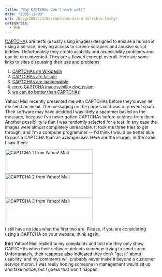 ```yaml
---
title: "Why CAPTCHAs don't work well"
date: "2005-11-03"
url: /blog/2005/11/03/captchas-are-a-terrible-thing/
categories:
  - Web
---
```

[CAPTCHA](http://www.captcha.net/)s are tests (usually using images) designed to ensure a human is using a service, denying access to screen-scrapers and abusive script kiddies. Unfortunately they create usability and accessibility problems and can be circumvented. They are a flawed concept overall. Here are some links to sites discussing their use and problems:

1.  [CAPTCHAs on Wikipedia](http://en.wikipedia.org/wiki/Captcha)
2.  [CAPTCHAs are fallible](http://sam.zoy.org/pwntcha/)
3.  [CAPTCHAs are inaccessible](http://www.w3.org/2004/Talks/0319-csun-m3m/slide1-0.html)
4.  [more CAPTCHA inacessibility discussion](http://www.petefreitag.com/item/376.cfm)
5.  [we can do better than CAPTCHAs](http://www.standards-schmandards.com/index.php?2005/01/01/11-captcha)

Yahoo! Mail recently presented me with CAPTCHAs before they'd even let me send an email. The messaging on the page said it was to prevent spam. Their software may have decided I was likely a spammer based on the message, because I've never gotten CAPTCHAs before or since from them. Another possibility is that I was randomly selected for a test. In any case the images were almost completely unreadable. It took me three tries to get through, and I'm a computer programmer -- I'd think I would be better able to pass a CAPTCHA than an average user. Here are the images, in the order I saw them:

<img src="/media/2005/11/captcha1.jpg" height="80" width="290" alt="CAPTCHA 1 from Yahoo! Mail" />

<img src="/media/2005/11/captcha2.jpg" height="80" width="290" alt="CAPTCHA 2 from Yahoo! Mail" />

<img src="/media/2005/11/captcha3.jpg" height="80" width="290" alt="CAPTCHA 3 from Yahoo! Mail" />

I still have no idea what the first two are. Please, if you are considering using a CAPTCHA on your website, think again.

**Edit** Yahoo! Mail replied to my complaints and told me they only show CAPTCHAs when their software detects someone trying to send spam. Unfortunately, their response also indicated they don't "get it" about usability, and my comments will probably never make it beyond a customer service moron. I was really hoping someone in management would sit up and take notice, but I guess that won't happen.


